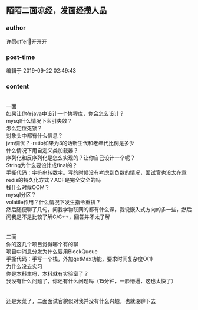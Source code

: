 ## 陌陌二面凉经，发面经攒人品
### author 
许愿offer🙏开开开
### post-time 

编辑于  2019-09-22 02:49:43
### content 
<div class="post-topic-des nc-post-content">
 <div>
  <br/>
 </div>
 <div>
  一面
 </div>
 <div>
  如果让你在java中设计一个协程库，你会怎么设计？
 </div>
 <div>
  mysql什么情况下索引失效？
 </div>
 <div>
  怎么定位死锁？
 </div>
 <div>
  对象头中都有什么信息？
 </div>
 <div>
  jvm调优？-ratio如果为3的话新生代和老年代比例是多少
 </div>
 <div>
  什么情况下用自定义类加载器？
 </div>
 <div>
  序列化和反序列化是怎么实现的？让你自己设计一个呢？
 </div>
 <div>
  String为什么要设计成final的？
 </div>
 <div>
  手撕代码：字符串转数字。写的时候没有考虑到负数的情况，面试官也没太在意
 </div>
 <div>
  redis的持久化方式？AOF是完全安全的吗
 </div>
 <div>
  栈什么时候OOM？
 </div>
 <div>
  mysql分区？
 </div>
 <div>
  volatile作用？什么情况下发生指令重排？
 </div>
 <div>
  然后随便聊了几句，问我学物联网的都有什么课，我说嵌入式方向的多一些，然后问我是不是比较了解C/C++，回答并不太了解
 </div>
 <div>
  <br/>
 </div>
 <div>
  <br/>
 </div>
 <div>
  二面
 </div>
 <div>
  你的这几个项目觉得哪个有的聊
 </div>
 <div>
  项目中消息分发为什么要用BlockQueue
 </div>
 <div>
  手撕代码：手写一个栈，外加getMax功能，要求时间复杂度O(1)
 </div>
 <div>
  <span>
   为什么没去实习
  </span>
  <br/>
 </div>
 <div>
  你是本科生吗，本科就有实验室了？
 </div>
 <div>
  我没有什么问题了，你还有什么问题吗（15分钟，一脸懵逼，这也太快了）
 </div>
 <div>
  <br/>
 </div>
 <div>
  <br/>
 </div>
 <div>
  还是太菜了，二面面试官貌似对我并没有什么兴趣，也就没聊下去
 </div>
 <div>
  <br/>
 </div>
 <div>
  <br/>
 </div>
 <div>
  <br/>
 </div>
</div>
